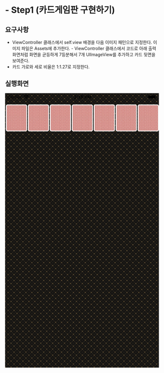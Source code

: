 # - Step1 (카드게임판 구현하기)

## 요구사항
- ViewController 클래스에서 self.view 배경을 다음 이미지 패턴으로 지정한다. 이미지 파일은 Assets에 추가한다.	- ViewController 클래스에서 코드로 아래 출력 화면처럼 화면을 균등하게 7등분해서 7개 UIImageView를 추가하고 카드 뒷면을 보여준다.
- 카드 가로와 세로 비율은 1:1.27로 지정한다.

## 실행화면
![screemsh_step1](./img/Step1.png)
